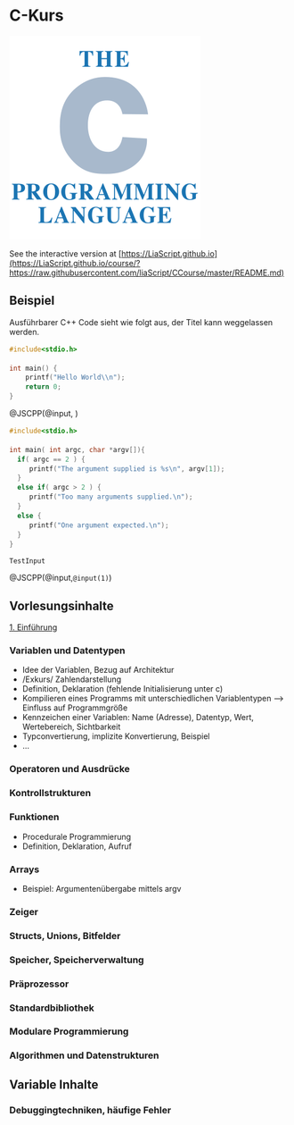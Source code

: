 <!--

author:   Sebastian Zug & André Dietrich
email:    zug@ovgu.de   & andre.dietrich@ovgu.de
version:  0.0.1
language: de
narrator: Deutsch Female

comment:  This is a very simple comment.
          Multiline is also okay.

translation: English   translation/english.md

script:   https://felixhao28.github.io/JSCPP/dist/JSCPP.es5.min.js

@JSCPP
<script>
  try {
    var output = "";
    JSCPP.run(`@0`, `@1`, {stdio: {write: s => { output += s.replace(/\n/g, "<br>");}}});
    output;
  } catch (msg) {
    var error = new LiaError(msg, 1);
    var log = msg.match(/(.*)\nline (\d+) \(column (\d+)\):.*\n.*\n(.*)/);
    var info = log[1] + " " + log[4];

    if (info.length > 80)
      info = info.substring(0,76) + "..."

    error.add_detail(0, info, "error", log[2]-1, log[3]);

    throw error;
  }
</script>
@end


-->

# C-Kurs

![C logo](img/logo.png)

See the interactive version at
[https://LiaScript.github.io](https://LiaScript.github.io/course/?https://raw.githubusercontent.com/liaScript/CCourse/master/README.md)

## Beispiel

Ausführbarer C++ Code sieht wie folgt aus, der Titel kann weggelassen werden.

```cpp                     HelloWorld.cpp
#include<stdio.h>

int main() {
	printf("Hello World\\n");
	return 0;
}
```
@JSCPP(@input, )


```cpp                     HelloWorld.cpp
#include<stdio.h>

int main( int argc, char *argv[]){
  if( argc == 2 ) {
     printf("The argument supplied is %s\n", argv[1]);
  }
  else if( argc > 2 ) {
     printf("Too many arguments supplied.\n");
  }
  else {
     printf("One argument expected.\n");
  }
}
```
``` text                  stdin
TestInput
```
@JSCPP(@input,`@input(1)`)

## Vorlesungsinhalte


[1. Einführung](https://github.com/liaScript/CCourse/lectures/Einfuehrung.md)


### Variablen und Datentypen

+ Idee der Variablen, Bezug auf Architektur
+ /Exkurs/ Zahlendarstellung
+ Definition, Deklaration (fehlende Initialisierung unter c)
+ Kompilieren eines Programms mit unterschiedlichen Variablentypen --> Einfluss auf Programmgröße
+ Kennzeichen einer Variablen: Name (Adresse), Datentyp, Wert, Wertebereich, Sichtbarkeit
+ Typconvertierung, implizite Konvertierung, Beispiel
+ ...

### Operatoren und Ausdrücke
### Kontrollstrukturen
### Funktionen

+ Procedurale Programmierung
+ Definition, Deklaration, Aufruf

### Arrays

+ Beispiel: Argumentenübergabe mittels argv

### Zeiger
### Structs, Unions, Bitfelder
### Speicher, Speicherverwaltung
### Präprozessor
### Standardbibliothek
### Modulare Programmierung
### Algorithmen und Datenstrukturen

## Variable Inhalte
### Debuggingtechniken, häufige Fehler
###
